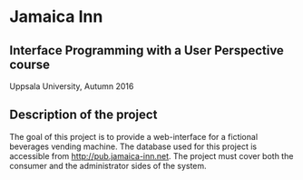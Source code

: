 # Jamaica Inn
## Interface Programming with a User Perspective course
Uppsala University, Autumn 2016

## Description of the project
The goal of this project is to provide a web-interface for a fictional beverages vending machine. The database used for this project is accessible from http://pub.jamaica-inn.net.
The project must cover both the consumer and the administrator sides of the system.

